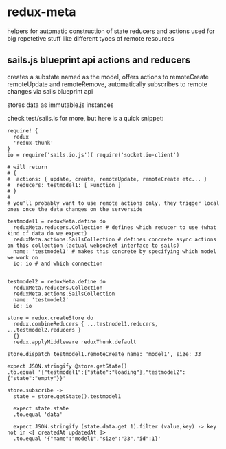 # redux-meta

helpers for automatic construction of state reducers and actions
used for big repetetive stuff like different tyoes of remote resources

## sails.js blueprint api actions and reducers

creates a substate named as the model, offers actions to remoteCreate remoteUpdate and remoteRemove, automatically subscribes to remote changes via sails blueprint api

stores data as immutable.js instances

check test/sails.ls for more, but here is a quick snippet:

```livescript
require! {
  redux
  'redux-thunk'
}
io = require('sails.io.js')( require('socket.io-client')

# will return
# { 
#  actions: { update, create, remoteUpdate, remoteCreate etc... } 
#  reducers: testmodel1: [ Function ]
# }
#
# you'll probably want to use remote actions only, they trigger local ones once the data changes on the serverside

testmodel1 = reduxMeta.define do
  reduxMeta.reducers.Collection # defines which reducer to use (what kind of data do we expect)
  reduxMeta.actions.SailsCollection # defines concrete async actions on this collection (actual websocket interface to sails)
  name: 'testmodel1' # makes this concrete by specifying which model we work on
  io: io # and which connection


testmodel2 = reduxMeta.define do
  reduxMeta.reducers.Collection
  reduxMeta.actions.SailsCollection
  name: 'testmodel2'
  io: io

store = redux.createStore do
  redux.combineReducers { ...testnodel1.reducers, ...testmodel2.reducers }
  {}
  redux.applyMiddleware reduxThunk.default

store.dispatch testmodel1.remoteCreate name: 'model1', size: 33

expect JSON.stringify @store.getState()
.to.equal '{"testmodel1":{"state":"loading"},"testmodel2":{"state":"empty"}}'

store.subscribe ->
  state = store.getState().testmodel1

  expect state.state
  .to.equal 'data'

  expect JSON.stringify (state.data.get 1).filter (value,key) -> key not in <[ createdAt updatedAt ]>
  .to.equal '{"name":"model1","size":"33","id":1}'

```


